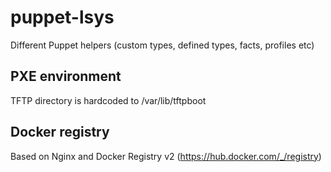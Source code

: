 # puppet-lsys
Different Puppet helpers (custom types, defined types, facts, profiles etc)

## PXE environment

TFTP directory is hardcoded to /var/lib/tftpboot

## Docker registry

Based on Nginx and Docker Registry v2 (https://hub.docker.com/_/registry)
